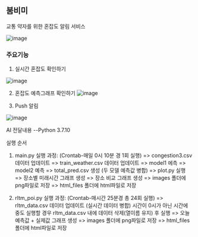 ## 붐비미
교통 약자를 위한 혼잡도 알림 서비스

![image](https://github.com/DoHyeonCP/All-I-s-on-me/assets/119473997/7395b09e-3895-4ea3-814a-b6bb1e6d10e6)


### 주요기능
1. 실시간 혼잡도 확인하기
   
![image](https://github.com/DoHyeonCP/All-I-s-on-me/assets/119473997/55e6af7d-16b9-4ac5-9bda-3bf75b734350)

2. 혼잡도 예측그래프 확인하기
![image](https://github.com/DoHyeonCP/All-I-s-on-me/assets/119473997/b941781b-6bad-4f32-92f3-c4053bf18b1f)

3. Push 알림
   
![image](https://github.com/DoHyeonCP/All-I-s-on-me/assets/119473997/3b86dc93-34cf-4c3d-95d2-57ae982e39ac)

AI 전달내용
--Python 3.7.10

실행 순서

1. main.py 실행
과정:
(Crontab-매일 0시 10분 경 1회 실행)
=> congestion3.csv 데이터 업데이트
=> train_weather.csv 데이터 업데이트
=> model1 에측
=> model2 예측
=> total_pred.csv 생성 (두 모델 예측값 병합)
=> plot.py 실행
=> 장소별 미래시간 그래프 생성
=> 장소 비교 그래프 생성
=> images 폴더에 png파일로 저장
=> html_files 폴더에 html파일로 저장


2. rltm_poi.py 실행
과정:
(Crontab-매시간 25분경 총 24회 실행)
=> rltm_data.csv 데이터 업데이트 (실시간 데이터 병합)
시간이 0시가 아닌 시간에 중도 실행할 경우 rltm_data.csv 내에 데이터 삭제(열이름 유지) 후 실행
=> 오늘 예측값 + 실제값 그래프 생성
=> images 폴더에 png파일로 저장
=> html_files 폴더에 html파일로 저장
